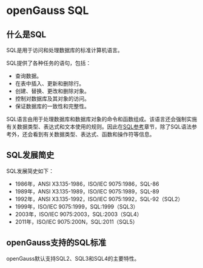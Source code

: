 # openGauss SQL<a name="ZH-CN_TOPIC_0289900158"></a>

## 什么是SQL<a name="zh-cn_topic_0283136913_zh-cn_topic_0237121924_section07961139165815"></a>

SQL是用于访问和处理数据库的标准计算机语言。

SQL提供了各种任务的语句，包括：

-   查询数据。
-   在表中插入、更新和删除行。
-   创建、替换、更改和删除对象。
-   控制对数据库及其对象的访问。
-   保证数据库的一致性和完整性。

SQL语言由用于处理数据库和数据库对象的命令和函数组成。该语言还会强制实施有关数据类型、表达式和文本使用的规则。因此在[SQL参考](SQL参考.md)章节，除了SQL语法参考外，还会看到有关数据类型、表达式、函数和操作符等信息。

## SQL发展简史<a name="zh-cn_topic_0283136913_zh-cn_topic_0237121924_zh-cn_topic_0059778020_sf8ba5f5ea8ce4cd3b59402dcdc0f9d15"></a>

SQL发展简史如下：

-   1986年，ANSI X3.135-1986，ISO/IEC 9075:1986，SQL-86
-   1989年，ANSI X3.135-1989，ISO/IEC 9075:1989，SQL-89
-   1992年，ANSI X3.135-1992，ISO/IEC 9075:1992，SQL-92（SQL2）
-   1999年，ISO/IEC 9075:1999，SQL:1999（SQL3）
-   2003年，ISO/IEC 9075:2003，SQL:2003（SQL4）
-   2011年，ISO/IEC 9075:200N，SQL:2011（SQL5）

## openGauss支持的SQL标准<a name="zh-cn_topic_0283136913_zh-cn_topic_0237121924_zh-cn_topic_0059778020_sd52420ad5d4f4fbd9461a8c937e6f469"></a>

openGauss默认支持SQL2、SQL3和SQL4的主要特性。

